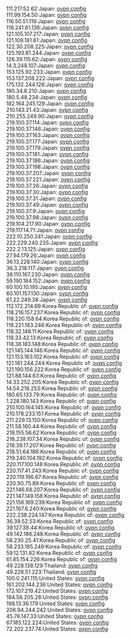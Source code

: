 111.217.52.62:Japan: [ovpn config](vpn/111_217_52_62.ovpn)  
111.99.154.50:Japan: [ovpn config](vpn/111_99_154_50.ovpn)  
116.50.51.119:Japan: [ovpn config](vpn/116_50_51_119.ovpn)  
118.241.61.136:Japan: [ovpn config](vpn/118_241_61_136.ovpn)  
121.105.107.217:Japan: [ovpn config](vpn/121_105_107_217.ovpn)  
121.109.181.61:Japan: [ovpn config](vpn/121_109_181_61.ovpn)  
122.30.208.225:Japan: [ovpn config](vpn/122_30_208_225.ovpn)  
125.193.81.244:Japan: [ovpn config](vpn/125_193_81_244.ovpn)  
126.39.115.62:Japan: [ovpn config](vpn/126_39_115_62.ovpn)  
14.3.248.107:Japan: [ovpn config](vpn/14_3_248_107.ovpn)  
153.125.92.233:Japan: [ovpn config](vpn/153_125_92_233.ovpn)  
153.137.208.222:Japan: [ovpn config](vpn/153_137_208_222.ovpn)  
175.132.244.126:Japan: [ovpn config](vpn/175_132_244_126.ovpn)  
180.34.8.210:Japan: [ovpn config](vpn/180_34_8_210.ovpn)  
180.5.48.234:Japan: [ovpn config](vpn/180_5_48_234.ovpn)  
182.164.245.129:Japan: [ovpn config](vpn/182_164_245_129.ovpn)  
210.143.21.43:Japan: [ovpn config](vpn/210_143_21_43.ovpn)  
210.255.249.90:Japan: [ovpn config](vpn/210_255_249_90.ovpn)  
219.100.37.114:Japan: [ovpn config](vpn/219_100_37_114.ovpn)  
219.100.37.146:Japan: [ovpn config](vpn/219_100_37_146.ovpn)  
219.100.37.163:Japan: [ovpn config](vpn/219_100_37_163.ovpn)  
219.100.37.177:Japan: [ovpn config](vpn/219_100_37_177.ovpn)  
219.100.37.179:Japan: [ovpn config](vpn/219_100_37_179.ovpn)  
219.100.37.181:Japan: [ovpn config](vpn/219_100_37_181.ovpn)  
219.100.37.186:Japan: [ovpn config](vpn/219_100_37_186.ovpn)  
219.100.37.198:Japan: [ovpn config](vpn/219_100_37_198.ovpn)  
219.100.37.207:Japan: [ovpn config](vpn/219_100_37_207.ovpn)  
219.100.37.221:Japan: [ovpn config](vpn/219_100_37_221.ovpn)  
219.100.37.26:Japan: [ovpn config](vpn/219_100_37_26.ovpn)  
219.100.37.30:Japan: [ovpn config](vpn/219_100_37_30.ovpn)  
219.100.37.31:Japan: [ovpn config](vpn/219_100_37_31.ovpn)  
219.100.37.49:Japan: [ovpn config](vpn/219_100_37_49.ovpn)  
219.100.37.9:Japan: [ovpn config](vpn/219_100_37_9.ovpn)  
219.100.37.98:Japan: [ovpn config](vpn/219_100_37_98.ovpn)  
219.104.217.90:Japan: [ovpn config](vpn/219_104_217_90.ovpn)  
219.117.14.71:Japan: [ovpn config](vpn/219_117_14_71.ovpn)  
222.10.250.241:Japan: [ovpn config](vpn/222_10_250_241.ovpn)  
222.229.240.235:Japan: [ovpn config](vpn/222_229_240_235.ovpn)  
222.2.13.125:Japan: [ovpn config](vpn/222_2_13_125.ovpn)  
27.94.179.26:Japan: [ovpn config](vpn/27_94_179_26.ovpn)  
36.13.228.140:Japan: [ovpn config](vpn/36_13_228_140.ovpn)  
36.3.218.117:Japan: [ovpn config](vpn/36_3_218_117.ovpn)  
39.110.167.230:Japan: [ovpn config](vpn/39_110_167_230.ovpn)  
59.190.184.152:Japan: [ovpn config](vpn/59_190_184_152.ovpn)  
60.100.10.195:Japan: [ovpn config](vpn/60_100_10_195.ovpn)  
60.101.157.130:Japan: [ovpn config](vpn/60_101_157_130.ovpn)  
61.22.249.38:Japan: [ovpn config](vpn/61_22_249_38.ovpn)  
112.172.214.69:Korea Republic of: [ovpn config](vpn/112_172_214_69.ovpn)  
118.216.157.237:Korea Republic of: [ovpn config](vpn/118_216_157_237.ovpn)  
118.220.158.64:Korea Republic of: [ovpn config](vpn/118_220_158_64.ovpn)  
118.221.183.246:Korea Republic of: [ovpn config](vpn/118_221_183_246.ovpn)  
118.32.148.11:Korea Republic of: [ovpn config](vpn/118_32_148_11.ovpn)  
118.33.42.13:Korea Republic of: [ovpn config](vpn/118_33_42_13.ovpn)  
118.38.183.148:Korea Republic of: [ovpn config](vpn/118_38_183_148.ovpn)  
121.145.144.146:Korea Republic of: [ovpn config](vpn/121_145_144_146.ovpn)  
121.153.163.102:Korea Republic of: [ovpn config](vpn/121_153_163_102.ovpn)  
121.181.244.244:Korea Republic of: [ovpn config](vpn/121_181_244_244.ovpn)  
121.190.156.222:Korea Republic of: [ovpn config](vpn/121_190_156_222.ovpn)  
121.88.144.63:Korea Republic of: [ovpn config](vpn/121_88_144_63.ovpn)  
14.33.252.205:Korea Republic of: [ovpn config](vpn/14_33_252_205.ovpn)  
14.54.218.253:Korea Republic of: [ovpn config](vpn/14_54_218_253.ovpn)  
180.65.133.79:Korea Republic of: [ovpn config](vpn/180_65_133_79.ovpn)  
1.228.180.143:Korea Republic of: [ovpn config](vpn/1_228_180_143.ovpn)  
210.100.164.145:Korea Republic of: [ovpn config](vpn/210_100_164_145.ovpn)  
210.178.233.151:Korea Republic of: [ovpn config](vpn/210_178_233_151.ovpn)  
211.229.13.150:Korea Republic of: [ovpn config](vpn/211_229_13_150.ovpn)  
211.58.160.44:Korea Republic of: [ovpn config](vpn/211_58_160_44.ovpn)  
218.155.56.62:Korea Republic of: [ovpn config](vpn/218_155_56_62.ovpn)  
218.238.107.34:Korea Republic of: [ovpn config](vpn/218_238_107_34.ovpn)  
218.39.17.207:Korea Republic of: [ovpn config](vpn/218_39_17_207.ovpn)  
218.51.64.186:Korea Republic of: [ovpn config](vpn/218_51_64_186.ovpn)  
219.240.104.192:Korea Republic of: [ovpn config](vpn/219_240_104_192.ovpn)  
220.117.100.148:Korea Republic of: [ovpn config](vpn/220_117_100_148.ovpn)  
220.117.41.243:Korea Republic of: [ovpn config](vpn/220_117_41_243.ovpn)  
220.119.196.67:Korea Republic of: [ovpn config](vpn/220_119_196_67.ovpn)  
220.90.75.89:Korea Republic of: [ovpn config](vpn/220_90_75_89.ovpn)  
221.146.68.207:Korea Republic of: [ovpn config](vpn/221_146_68_207.ovpn)  
221.147.149.158:Korea Republic of: [ovpn config](vpn/221_147_149_158.ovpn)  
221.156.169.239:Korea Republic of: [ovpn config](vpn/221_156_169_239.ovpn)  
221.167.6.240:Korea Republic of: [ovpn config](vpn/221_167_6_240.ovpn)  
222.238.224.147:Korea Republic of: [ovpn config](vpn/222_238_224_147.ovpn)  
36.39.52.53:Korea Republic of: [ovpn config](vpn/36_39_52_53.ovpn)  
39.127.38.44:Korea Republic of: [ovpn config](vpn/39_127_38_44.ovpn)  
49.142.186.248:Korea Republic of: [ovpn config](vpn/49_142_186_248.ovpn)  
58.230.25.41:Korea Republic of: [ovpn config](vpn/58_230_25_41.ovpn)  
58.233.185.249:Korea Republic of: [ovpn config](vpn/58_233_185_249.ovpn)  
59.12.131.82:Korea Republic of: [ovpn config](vpn/59_12_131_82.ovpn)  
61.85.154.226:Korea Republic of: [ovpn config](vpn/61_85_154_226.ovpn)  
49.228.138.129:Thailand: [ovpn config](vpn/49_228_138_129.ovpn)  
49.228.51.223:Thailand: [ovpn config](vpn/49_228_51_223.ovpn)  
100.0.241.115:United States: [ovpn config](vpn/100_0_241_115.ovpn)  
161.202.144.236:United States: [ovpn config](vpn/161_202_144_236.ovpn)  
172.107.219.42:United States: [ovpn config](vpn/172_107_219_42.ovpn)  
184.58.205.28:United States: [ovpn config](vpn/184_58_205_28.ovpn)  
198.13.36.179:United States: [ovpn config](vpn/198_13_36_179.ovpn)  
208.94.244.242:United States: [ovpn config](vpn/208_94_244_242.ovpn)  
45.76.147.33:United States: [ovpn config](vpn/45_76_147_33.ovpn)  
67.185.122.224:United States: [ovpn config](vpn/67_185_122_224.ovpn)  
72.202.237.74:United States: [ovpn config](vpn/72_202_237_74.ovpn)  
